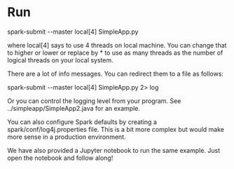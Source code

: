 
Run
===

spark-submit --master local[4] SimpleApp.py

where local[4] says to use 4 threads on local machine. You can change that to higher or lower
or replace by * to use as many threads as the number of logical threads on your local system.

There are a lot of info messages. You can redirect them to a file as follows:

spark-submit --master local[4] SimpleApp.py  2> log

Or you can control the logging level from your program. See ../simpleapp/SimpleApp2.java for an example. 

You can also configure Spark defaults by creating a spark/conf/log4j.properties file. This is
a bit more complex but would make more sense in a production environment.


We have also provided a Jupyter notebook to run the same example. Just open the notebook and follow
along!
